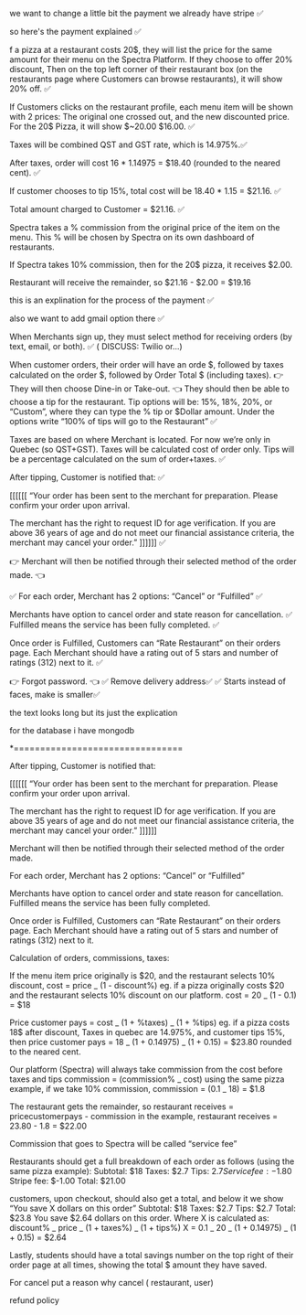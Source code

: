 we want to change a little bit the payment we already have stripe ✅

so here's the payment explained ✅

f a pizza at a restaurant costs 20$, they will list the price for the same amount for their menu on the Spectra Platform. If they choose to offer 20% discount, Then on the top left corner of their restaurant box (on the restaurants page where Customers can browse restaurants), it will show 20% off. ✅

If Customers clicks on the restaurant profile, each menu item will be shown with 2 prices: The original one crossed out, and the new discounted price. For the 20$ Pizza, it will show $~20.00 $16.00. ✅

Taxes will be combined QST and GST rate, which is 14.975%.✅

After taxes, order will cost 16 \* 1.14975 = $18.40 (rounded to the neared cent). ✅

If customer chooses to tip 15%, total cost will be
18.40 \* 1.15 = $21.16. ✅

Total amount charged to Customer = $21.16. ✅

Spectra takes a % commission from the original price of the item on the menu. This % will be chosen by Spectra on its own dashboard of restaurants.

If Spectra takes 10% commission, then for the 20$ pizza, it receives $2.00.

Restaurant will receive the remainder, so $21.16 - $2.00 = $19.16

this is an explination for the process of the payment ✅

also we want to add gmail option there ✅

When Merchants sign up, they must select method for receiving orders (by text, email, or both). ✅ ( DISCUSS: Twilio or...)

When customer orders, their order will have an orde $, followed by taxes calculated on the order $, followed by Order Total $ (including taxes). 👉 They will then choose Dine-in or Take-out. 👈 They should then be able to choose a tip for the restaurant. Tip options will be: 15%, 18%, 20%, or “Custom”, where they can type the % tip or $Dollar amount. Under the options write “100% of tips will go to the Restaurant” ✅

Taxes are based on where Merchant is located. For now we’re only in Quebec (so QST+GST). Taxes will be calculated cost of order only. Tips will be a percentage calculated on the sum of order+taxes. ✅

After tipping, Customer is notified that: ✅

[[[[[[ “Your order has been sent to the merchant for preparation. Please confirm your order upon arrival.

The merchant has the right to request ID for age verification. If you are above 36 years of age and do not meet our financial assistance criteria, the merchant may cancel your order.” ]]]]]] ✅

👉 Merchant will then be notified through their selected method of the order made. 👈

✅ For each order, Merchant has 2 options: “Cancel” or “Fulfilled” ✅

Merchants have option to cancel order and state reason for cancellation. ✅
Fulfilled means the service has been fully completed. ✅

Once order is Fulfilled, Customers can “Rate Restaurant” on their orders page. Each Merchant should have a rating out of 5 stars and number of ratings (312) next to it. ✅

👉 Forgot password. 👈
✅ Remove delivery address✅
✅ Starts instead of faces, make is smaller✅

the text looks long but its just the explication

for the database i have mongodb

\*================================

After tipping, Customer is notified that:

[[[[[[ “Your order has been sent to the merchant for preparation. Please confirm your order upon arrival.

The merchant has the right to request ID for age verification. If you are above 35 years of age and do not meet our financial assistance criteria, the merchant may cancel your order.” ]]]]]]

Merchant will then be notified through their selected method of the order made.

For each order, Merchant has 2 options: “Cancel” or “Fulfilled”

Merchants have option to cancel order and state reason for cancellation.
Fulfilled means the service has been fully completed.

Once order is Fulfilled, Customers can “Rate Restaurant” on their orders page. Each Merchant should have a rating out of 5 stars and number of ratings (312) next to it.

Calculation of orders, commissions, taxes:

If the menu item price originally is $20, and the restaurant selects 10% discount,
cost = price _ (1 - discount%)
eg. if a pizza originally costs $20 and the restaurant selects 10% discount on our platform.
cost = 20 _ (1 - 0.1) = $18

Price customer pays = cost _ (1 + %taxes) _ (1 + %tips)
eg. if a pizza costs 18$ after discount, Taxes in quebec are 14.975%, and customer tips 15%, then
price customer pays = 18 _ (1 + 0.14975) _ (1 + 0.15) = $23.80 rounded to the neared cent.

Our platform (Spectra) will always take commission from the cost before taxes and tips
commission = (commission% _ cost)
using the same pizza example, if we take 10% commission,
commission = (0.1 _ 18) = $1.8

The restaurant gets the remainder, so
restaurant receives = pricecustomerpays - commission
in the example, restaurant receives = 23.80 - 1.8 = $22.00

Commission that goes to Spectra will be called “service fee”

Restaurants should get a full breakdown of each order as follows (using the same pizza example):
Subtotal: $18
Taxes: $2.7
Tips: $2.7
Service fee: -$1.80
Stripe fee: $-1.00
Total: $21.00

customers, upon checkout, should also get a total, and below it we show “You save X dollars on this order”
Subtotal: $18
Taxes: $2.7
Tips: $2.7
Total: $23.8
You save $2.64 dollars on this order.
Where X is calculated as:
discount% _ price _ (1 + taxes%) _ (1 + tips%)
X = 0.1 _ 20 _ (1 + 0.14975) _ (1 + 0.15) = $2.64

Lastly, students should have a total savings number on the top right of their order page at all times, showing the total $ amount they have saved.

For cancel put a reason why cancel ( restaurant, user)

refund policy

